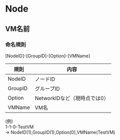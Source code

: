 # Node
## VM名前
### 命名規則
[NodeID]-[GroupID]-[Option]-[VMName]  

|規則|内容|
|---|---|
|NodeID|ノードID|
|GroupID|グループID|
|Option|NetworkIDなど（現時点では0）|
|VMName|VM名|

(例)  
1-1-0-TestVM  
-> NodeID(1),GroupID(1),Option(0),VMName(TestVM)
